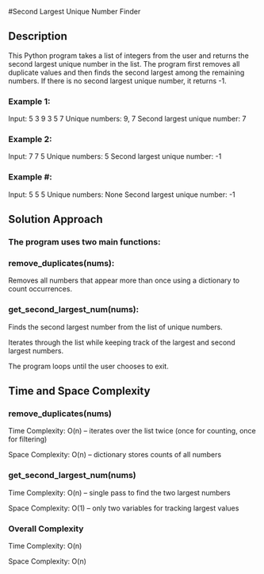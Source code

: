 #Second Largest Unique Number Finder

## Description

This Python program takes a list of integers from the user and returns the second largest unique number in the list. The program first removes all duplicate values and then finds the second largest among the remaining numbers. If there is no second largest unique number, it returns -1.

### Example 1:
  Input: 5 3 9 3 5 7
  Unique numbers: 9, 7
  Second largest unique number: 7

### Example 2:
  Input: 7 7 5
  Unique numbers: 5
  Second largest unique number: -1

### Example #:
  Input: 5 5 5
  Unique numbers: None
  Second largest unique number: -1
  
## Solution Approach

### The program uses two main functions:

  ### remove_duplicates(nums):
  Removes all numbers that appear more than once using a dictionary to count occurrences.
  
  ### get_second_largest_num(nums):
  Finds the second largest number from the list of unique numbers.

Iterates through the list while keeping track of the largest and second largest numbers.

The program loops until the user chooses to exit.

## Time and Space Complexity

### remove_duplicates(nums)

  Time Complexity: O(n) – iterates over the list twice (once for counting, once for filtering)
  
  Space Complexity: O(n) – dictionary stores counts of all numbers

### get_second_largest_num(nums)

  Time Complexity: O(n) – single pass to find the two largest numbers
  
  Space Complexity: O(1) – only two variables for tracking largest values

### Overall Complexity

  Time Complexity: O(n)
  
  Space Complexity: O(n)
